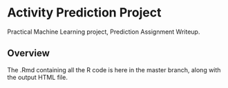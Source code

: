# Activity Prediction Project
Practical Machine Learning project, Prediction Assignment Writeup.

## Overview

The .Rmd containing all the R code is here in the master branch, along with the output HTML file.
